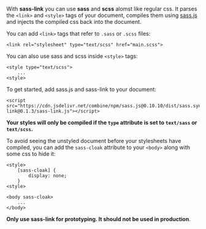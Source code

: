 With **sass-link** you can use **sass** and **scss** alomst like regular css. It parses the `<link>` and `<style>` tags of your document, compiles them using [sass.js](https://github.com/medialize/sass.js/) and injects the compiled css back into the document.

You can add `<link>` tags that refer to `.sass` or `.scss` files:

```
<link rel="stylesheet" type="text/scss" href="main.scss">
```

You can also use sass and scss inside `<style>` tags:

```
<style type="text/scss">
    ...
<style>
```

To get started, add sass.js and sass-link to your document:

```
<script src="https://cdn.jsdelivr.net/combine/npm/sass.js@0.10.10/dist/sass.sync.js,gh/slymax/sass-link@0.1.3/sass-link.js"></script>

```

**Your styles will only be compiled if the `type` attribute is set to `text/sass` or `text/scss`.**

To avoid seeing the unstyled document before your stylesheets have compiled, you can add the `sass-cloak` attribute to your `<body>` along with some css to hide it:

```
<style>
    [sass-cloak] {
        display: none;
    }
<style>
```

```
<body sass-cloak>
    ...
</body>
```

**Only use sass-link for prototyping. It should not be used in production**.
